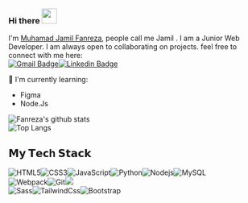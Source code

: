 ### Hi there  <img src="https://raw.githubusercontent.com/aemmadi/aemmadi/master/wave.gif" width="30px">

I'm [Muhamad Jamil Fanreza](https://fanreza.github,io), people call me Jamil . I am a Junior Web Developer. I am always open to collaborating on projects. feel free to connect with me here: <br>
[![Gmail Badge](https://img.shields.io/badge/-rezaramdhani461@gmail.com-c14438?style=flat-square&logo=Gmail&logoColor=white&link=mailto:rezaramdhani461@gmail.com)](mailto:kanna6501@gmail.com)[![Linkedin Badge](https://img.shields.io/badge/-Muhamad--Jamil-blue?style=flat-square&logo=Linkedin&logoColor=white&link=https://www.linkedin.com/in/muhamad-jamil-87832a1a0/)](https://www.linkedin.com/in/muhamad-jamil-87832a1a0/)

:page_with_curl: I'm currently learning:
- Figma
- Node.Js

![Fanreza's github stats](https://bad-apple-github-readme.vercel.app/api?show_bg=1&username=fanreza) <br>
![Top Langs](https://github-readme-stats.vercel.app/api/top-langs/?username=fanreza&hide=TeX&layout=compact)
## 𝗠𝘆 𝗧𝗲𝗰h 𝗦𝘁𝗮𝗰𝗸

![HTML5](https://img.shields.io/badge/-HTML5-%23E44D27?style=for-the-badge&logo=html5&logoColor=ffffff)![CSS3](https://img.shields.io/badge/-CSS3-%231572B6?style=for-the-badge&logo=css3)![JavaScript](https://img.shields.io/badge/-JavaScript-%23F7DF1C?style=for-the-badge&logo=javascript&logoColor=000000&labelColor=%23F7DF1C&color=%23FFCE5A)![Python](https://img.shields.io/badge/-Python-black?style=for-the-badge&logo=Python)![Nodejs](https://img.shields.io/badge/-Nodejs-black?style=for-the-badge&logo=Node.js)![MySQL](https://img.shields.io/badge/-MySQL-white?style=for-the-badge&logo=mysql)
<br>
![Webpack](https://img.shields.io/badge/-Webpack-%232C3A42?style=for-the-badge&logo=webpack)![Git](https://img.shields.io/badge/-Git-%23F05032?style=for-the-badge&logo=git&logoColor=%23ffffff)<img src="https://img.shields.io/badge/-Github-181717?style=for-the-badge&logo=GitHub&logoColor=white"/>
<br>
![Sass](https://img.shields.io/badge/-Sass-%23CC6699?style=for-the-badge&logo=sass&logoColor=ffffff)![TailwindCss](https://img.shields.io/badge/-TailwindCss-%231a202c?style=for-the-badge&logo=tailwind-css)![Bootstrap](https://img.shields.io/badge/-Bootstrap-563D7C?style=for-the-badge&logo=bootstrap)
